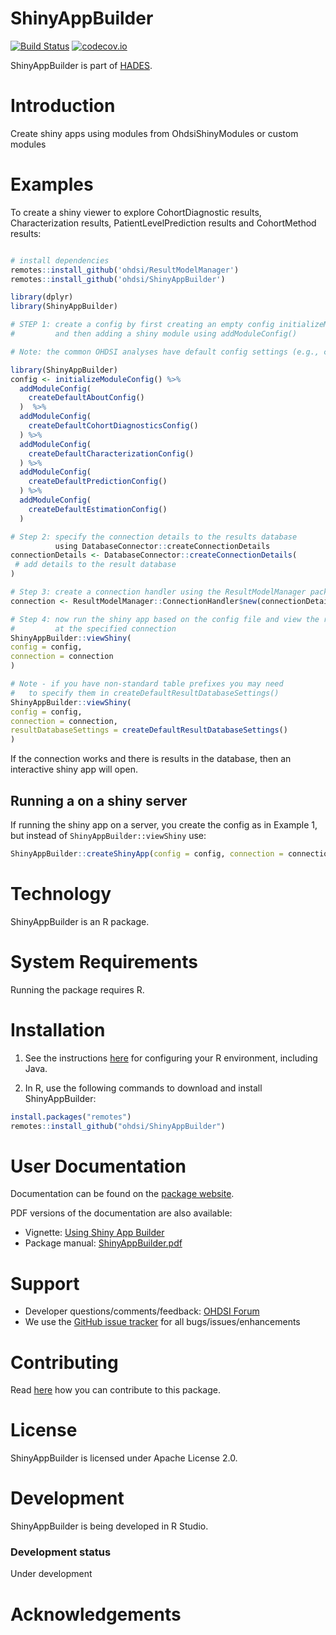 # ShinyAppBuilder

[![Build Status](https://github.com/OHDSI/ShinyAppBuilder/workflows/R-CMD-check/badge.svg)](https://github.com/OHDSI/ShinyAppBuilder/actions?query=workflow%3AR-CMD-check) [![codecov.io](https://codecov.io/github/OHDSI/ShinyAppBuilder/coverage.svg?branch=main)](https://codecov.io/github/OHDSI/ShinyAppBuilder?branch=main)

ShinyAppBuilder is part of [HADES](https://ohdsi.github.io/Hades/).

# Introduction

Create shiny apps using modules from OhdsiShinyModules or custom modules

# Examples

To create a shiny viewer to explore CohortDiagnostic results, Characterization results, PatientLevelPrediction results and CohortMethod results:

``` r

# install dependencies
remotes::install_github('ohdsi/ResultModelManager')
remotes::install_github('ohdsi/ShinyAppBuilder')

library(dplyr)
library(ShinyAppBuilder)

# STEP 1: create a config by first creating an empty config initializeModuleConfig()
#         and then adding a shiny module using addModuleConfig()

# Note: the common OHDSI analyses have default config settings (e.g., createDefaultAboutConfig() )

library(ShinyAppBuilder)
config <- initializeModuleConfig() %>%
  addModuleConfig(
    createDefaultAboutConfig()
  )  %>%
  addModuleConfig(
    createDefaultCohortDiagnosticsConfig()
  ) %>%
  addModuleConfig(
    createDefaultCharacterizationConfig()
  ) %>%
  addModuleConfig(
    createDefaultPredictionConfig()
  ) %>%
  addModuleConfig(
    createDefaultEstimationConfig()
  )

# Step 2: specify the connection details to the results database 
          using DatabaseConnector::createConnectionDetails 
connectionDetails <- DatabaseConnector::createConnectionDetails(
 # add details to the result database
)

# Step 3: create a connection handler using the ResultModelManager package
connection <- ResultModelManager::ConnectionHandler$new(connectionDetails)

# Step 4: now run the shiny app based on the config file and view the results
#         at the specified connection
ShinyAppBuilder::viewShiny(
config = config, 
connection = connection
)

# Note - if you have non-standard table prefixes you may need 
#   to specify them in createDefaultResultDatabaseSettings()
ShinyAppBuilder::viewShiny(
config = config, 
connection = connection,  
resultDatabaseSettings = createDefaultResultDatabaseSettings()
)
```

If the connection works and there is results in the database, then an interactive shiny app will open.

## Running a on a shiny server

If running the shiny app on a server, you create the config as in Example 1, but instead of `ShinyAppBuilder::viewShiny` use:

``` r
ShinyAppBuilder::createShinyApp(config = config, connection = connection)
```

# Technology

ShinyAppBuilder is an R package.

# System Requirements

Running the package requires R.

# Installation

1.  See the instructions [here](https://ohdsi.github.io/Hades/rSetup.html) for configuring your R environment, including Java.

2.  In R, use the following commands to download and install ShinyAppBuilder:

``` r
install.packages("remotes")
remotes::install_github("ohdsi/ShinyAppBuilder")
```

# User Documentation

Documentation can be found on the [package website](https://ohdsi.github.io/ShinyAppBuilder/).

PDF versions of the documentation are also available:

-   Vignette: [Using Shiny App Builder](https://raw.githubusercontent.com/OHDSI/ShinyAppBuilder/main/inst/doc/shinyAppModules.pdf)
-   Package manual: [ShinyAppBuilder.pdf](https://raw.githubusercontent.com/OHDSI/ShinyAppBuilder/main/extras/ShinyAppBuilder.pdf)

# Support

-   Developer questions/comments/feedback: <a href="http://forums.ohdsi.org/c/developers">OHDSI Forum</a>
-   We use the <a href="https://github.com/OHDSI/ShinyAppBuilder/issues">GitHub issue tracker</a> for all bugs/issues/enhancements

# Contributing

Read [here](https://ohdsi.github.io/Hades/contribute.html) how you can contribute to this package.

# License

ShinyAppBuilder is licensed under Apache License 2.0.

# Development

ShinyAppBuilder is being developed in R Studio.

### Development status

Under development

# Acknowledgements
